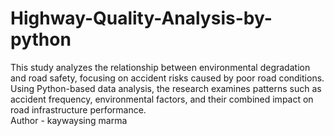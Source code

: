 # Highway-Quality-Analysis-by-python
This study analyzes the relationship between environmental degradation and road safety, focusing on accident risks caused by poor road conditions. Using Python-based data analysis, the research examines patterns such as accident frequency, environmental factors, and their combined impact on road infrastructure performance.
<br>
Author - kaywaysing marma
